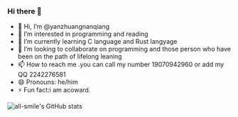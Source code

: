 ### Hi there 👋
<!-- Your README content -->

<!---
yanzhuangnanqiang/yanzhuangnanqiang is a ✨ special ✨ repository because its `README.md` (this file) appears on your GitHub profile.
You can click the Preview link to take a look at your changes.
--->
<!DOCTYPE html>
<html>
<head>
    <style>
        body {
            background-image: url('https://github.com/yanzhuangnanqiang/yanzhuangnanqiang/blob/main/preview.jpg');
            background-size: cover;
        }
    </style>
</head>
<body>


- 👋 Hi, I’m @yanzhuangnanqiang
- 👀 I’m interested in programming and reading
- 🌱 I’m currently learning C language and Rust langyage
- 💞️ I’m looking to collaborate on programming and those person who have been on the path of lifelong leaning
- 📫 How to reach me .you can call my number 19070942960 or add my QQ 2242276581
- 😄 Pronouns: he/him
- ⚡ Fun fact:i am acoward.

</body>
</html>


![all-smile's GitHub stats](https://github-readme-stats.vercel.app/api?yanzhuangnanqiang=all-smile&show_icons=true&theme=tokyonight)
